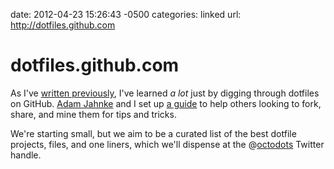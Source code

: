 date: 2012-04-23 15:26:43 -0500
categories: linked
url: http://dotfiles.github.com

# dotfiles.github.com

As I've [written
previously](http://wynnnetherland.com/journal/dotfiles-discovery), I've learned
_a lot_ just by digging through dotfiles on GitHub. [Adam
Jahnke](http://twitter.com/adamyonk) and I set up [a
guide](http://dotfiles.github.com) to help others looking to fork, share, and
mine them for tips and tricks.

We're starting small, but we aim to be a curated list of the best dotfile projects, files, and one liners, which we'll dispense at the @[octodots](http://twitter.com/octodots) Twitter handle.

